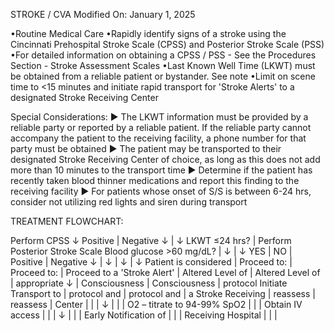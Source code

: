 STROKE / CVA
Modified On: January 1, 2025

•Routine Medical Care
•Rapidly identify signs of a stroke using the Cincinnati Prehospital Stroke Scale (CPSS) and Posterior Stroke Scale (PSS)
•For detailed information on obtaining a CPSS / PSS - See the Procedures Section - Stroke Assessment Scales
•Last Known Well Time (LKWT) must be obtained from a reliable patient or bystander. See note
•Limit on scene time to <15 minutes and initiate rapid transport for 'Stroke Alerts' to a designated Stroke Receiving Center

Special Considerations:
► The LKWT information must be provided by a reliable party or reported by a reliable patient. If the reliable party cannot accompany the patient to the receiving facility, a phone number for that party must be obtained
► The patient may be transported to their designated Stroke Receiving Center of choice, as long as this does not add more than 10 minutes to the transport time
► Determine if the patient has recently taken blood thinner medications and report this finding to the receiving facility
► For patients whose onset of S/S is between 6-24 hrs, consider not utilizing red lights and siren during transport

TREATMENT FLOWCHART:

Perform CPSS
↓
Positive | Negative
↓        | ↓
LKWT ≤24 hrs? | Perform Posterior Stroke Scale
Blood glucose >60 mg/dL? |
↓        | ↓
YES | NO  | Positive | Negative
↓   | ↓  | ↓        | ↓
Patient is considered | Proceed to: | Proceed to: | Proceed to
a 'Stroke Alert'      | Altered Level of | Altered Level of | appropriate
↓                     | Consciousness | Consciousness | protocol
Initiate Transport to | protocol and | protocol and |
a Stroke Receiving    | reassess | reassess |
Center                |          |          |
↓                     |          |          |
O2 – titrate to 94-99% SpO2 |          |          |
Obtain IV access      |          |          |
↓                     |          |          |
Early Notification of |          |          |
Receiving Hospital    |          |          |





